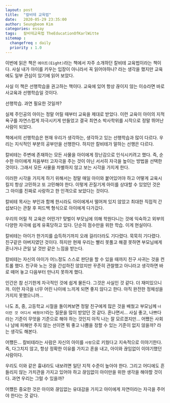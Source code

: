 ```yaml
---
layout: post
title:  "칼비테 교육법"
date:   2020-05-29 23:35:00
author: Seungbeom Kim
categories: essay
tags:	칼비테교육법 TheEducationOfKarlWitte
sitemap :
  changefreq : daily
  priority : 1.0
---
```


이번에 읽은 책은 `에이트(Eight)`라는 책에서 자주 소개하던 칼비테 교육법이라는 책이다. 사실 내가 아이를 키우는 입장이 아니라서 꼭 읽어야하나? 라는 생각을 했지만 교육에도 일부 관심이 있기에 읽어 보았다.

사실 이 책은 선행학습을 권고하는 책이다. 교육에 있어 항상 끊이지 않는 이슈라면 바로 사교육과 선행학습일 것이다.

선행학습. 과연 필요한 것일까?

실제 주인공의 아이는 정말 어릴 때부터 교육을 제대로 받았다. 이런 교육이 아이의 지적 욕구를 자연스럽게 자극시키게 만들었고 결국 최연소 박사학위를 시작으로 정말 뛰어난 사람이 되었다.

책에서의 선행학습은 현재 우리가 생각하는, 생각하고 있는 선행학습과 많이 다르다. 우리는 지식적인 부분의 공부만을 선행한다. 하지만 칼비테가 말하는 선행은 다르다.

칼비테는 주변에 존재하는 모든 사물을 아이에게 장난감으로 인식시키려고 했다. 즉, 순수한 아이에게 처음부터 고자극을 주는 것이 아닌 서서히 자극을 높이는 방법을 선택한 것이다. 그래서 모든 사물을 차별하지 않고 보는 시각을 가지게 한다.

이러한 시각을 가지게 하기 위해서는 정말 매일 아이와 붙어있어야 하고 어떻게 교육시킬지 항상 고민하고 또 고민해야 한다. 이렇게 끈질기게 아이를 상대할 수 있었던 것은 그 아이를 진짜로 사랑하고 한 인격으로 보았다는 것이다.

칼비테 목사는 부인과 함께 한시라도 아이에게서 떨어져 있지 않았고 최대한 직접적 간섭보다는 관찰 후 피드백 형식으로 아이에게 다가갔다.

우리의 어릴 적 교육은 어떤가? 맞벌이 부모님에 의해 학원다니는 것에 익숙하고 외부의 다양한 자극에 쉽게 유혹당하고 있다. 단순히 점수만을 위한 학습. 이게 현실이다.

칼비테는 아이가 한가지를 습득하기까지 오래 걸리더라도 기다렸다. 묵묵히 기다렸다. 친구같은 아버지였던 것이다. 하지만 현재 우리는 빨리 못풀고 해결 못하면 부모님에게 혼나거나 큰일 날 것만 같은 느낌을 받는다.

칼비테는 자신의 아이가 어느정도 스스로 판단을 할 수 있을 때까지 친구 사귀는 것을 컨트롤 했다. 친구와 노는 것을 간섭하진 않았지만 꾸준히 관찰했고 아니라고 생각하면 바로 떼어 놓고 다음부터 만나지 못하게 했다.

인간은 참 신기한게 자극적인 것에 쉽게 물든다. 그것은 사실인 것 같다. 더 재미있으니까. 이런 자극을 너무 어린 나이에 느끼게 되면 좋지 않다고 한다. 아직 완전한 정체성을 가지지 못했으니까...

나도 초, 중, 고등학교 시절을 돌이켜보면 정말 친구에게 많은 것을 배웠고 부모님께 `너 이런 것 어디서 배웠어?`라는 질문을 많이 받았던 것 같다. 혼나면서... 사실 좋고, 나쁘다라는 기준이 무엇을 기준으로 해야 하는 것인지 아직 나는 잘 모르겠지만... 어쨌든 사회나 남에 피해만 주지 않는 선이면 뭐 좋고 나쁨을 정할 수 있는 기준이 없지 않을까? 라는 생각도 해본다.

어쨌든... 칼비테라는 사람은 자신의 아이를 `사랑`으로 키웠다고 지속적으로 이야기한다. 즉, 다그치지 않고, 항상 정확한 이유를 가지고 혼을 내고, 아이와 끊임없이 이야기했던 사람이다.

우리도 이와 같은 흉내라도 내보려면 일단 지적 수준이 높아야 한다. 그리고 어디에도 흔들리지 않는 가치관을 가지고 있어야 하고 끊임없이 아이만을 위한 생각을 해야할 것이다. 과연 우리는 그럴 수 있을까?

어쨌든 중요한 것은 아이와 끊임없는 유대감을 가지고 아이에게 자연이라는 자극을 주어야 한다는 것 같다.

